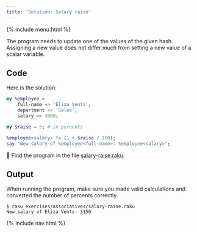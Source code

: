 ```yaml
---
title: 'Solution: Salary raise'
---
```


{% include menu.html %}

The program needs to update one of the values of the given hash. Assigning a new value does not differ much from setting a new value of a scalar variable.

## Code

Here is the solution:

```raku
my %employee =
    full-name => 'Eliza Vents',
    department => 'Sales',
    salary => 3000;

my $raise = 5; # in percents

%employee<salary> *= (1 + $raise / 100);
say "New salary of %employee<full-name>: %employee<salary>";
```

🦋 Find the program in the file [salary-raise.raku](https://github.com/ash/raku-course/blob/master/exercises/associatives/salary-raise.raku).

## Output

When running the program, make sure you made valid calculations and converted the number of percents correctly.

```console
$ raku exercises/associatives/salary-raise.raku
New salary of Eliza Vents: 3150
```

{% include nav.html %}
